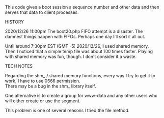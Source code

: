 This code gives a boot session a sequence number and other data and then serves that data to client processes.

HISTORY

2020/12/26 11:00pm
The boot20.php FIFO attempt is a disaster.  The damnest things happen with FIFOs.  Perhaps one day I'll sort it all out.

Until around 7:30pm EST (GMT -5) 2020/12/26, I used shared memory.  Then I noticed that a simple temp file was about 
100 times faster.  Playing with shared memory was fun, though.  I don't consider it a waste.

TECH NOTES

Regarding the shm_ / shared memory functions, every way I try to get it to work, I have to use 0666 permission.  
There may be a bug in the shm_ library itself.  

One alternative is to create a group for www-data and any other users who will either create or use the segment.

This problem is one of several reasons I tried the file method.
